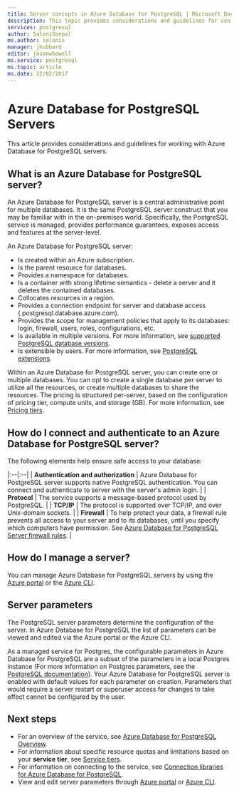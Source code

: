 ```yaml
---
title: Server concepts in Azure Database for PostgreSQL | Microsoft Docs
description: This topic provides considerations and guidelines for configuring and managing Azure Database for PostgreSQL servers.
services: postgresql
author: SaloniSonpal
ms.author: salonis
manager: jhubbard
editor: jasonwhowell
ms.service: postgresql
ms.topic: article
ms.date: 12/02/2017
---
```

# Azure Database for PostgreSQL Servers
This article provides considerations and guidelines for working with Azure Database for PostgreSQL servers.

## What is an Azure Database for PostgreSQL server?
An Azure Database for PostgreSQL server is a central administrative point for multiple databases. It is the same PostgreSQL server construct that you may be familiar with in the on-premises world. Specifically, the PostgreSQL service is managed, provides performance guarantees, exposes access and features at the server-level.

An Azure Database for PostgreSQL server:

- Is created within an Azure subscription.
- Is the parent resource for databases.
- Provides a namespace for databases.
- Is a container with strong lifetime semantics - delete a server and it deletes the contained databases.
- Collocates resources in a region.
- Provides a connection endpoint for server and database access (.postgresql.database.azure.com).
- Provides the scope for management policies that apply to its databases: login, firewall, users, roles, configurations, etc.
- Is available in multiple versions. For more information, see [supported PostgreSQL database versions](concepts-supported-versions.md).
- Is extensible by users. For more information, see [PostgreSQL extensions](concepts-extensions.md).

Within an Azure Database for PostgreSQL server, you can create one or multiple databases. You can opt to create a single database per server to utilize all the resources, or create multiple databases to share the resources. The pricing is structured per-server, based on the configuration of pricing tier, compute units, and storage (GB). For more information, see [Pricing tiers](./concepts-service-tiers.md).

## How do I connect and authenticate to an Azure Database for PostgreSQL server?
The following elements help ensure safe access to your database:

|:--|:--|
| **Authentication and authorization** | Azure Database for PostgreSQL server supports native PostgreSQL authentication. You can connect and authenticate to server with the server's admin login. |
| **Protocol** | The service supports a message-based protocol used by PostgreSQL. |
| **TCP/IP** | The protocol is supported over TCP/IP, and over Unix-domain sockets. |
| **Firewall** | To help protect your data, a firewall rule prevents all access to your server and to its databases, until you specify which computers have permission. See [Azure Database for PostgreSQL Server firewall rules](concepts-firewall-rules.md). |

## How do I manage a server?
You can manage Azure Database for PostgreSQL servers by using the [Azure portal](https://portal.azure.com) or the [Azure CLI](/cli/azure/postgres).

## Server parameters
The PostgreSQL server parameters determine the configuration of the server. In Azure Database for PostgreSQL the list of parameters can be viewed and edited via the Azure portal or the Azure CLI. 

As a managed service for Postgres, the configurable parameters in Azure Database for PostgreSQL are a subset of the parameters in a local Postgres instance (For more information on Postgres parameters, see the [PostgreSQL documentation](https://www.postgresql.org/docs/9.6/static/runtime-config.html)). Your Azure Database for PostgreSQL server is enabled with default values for each parameter on creation. Parameters that would require a server restart or superuser access for changes to take effect cannot be configured by the user.


## Next steps
- For an overview of the service, see [Azure Database for PostgreSQL Overview](overview.md).
- For information about specific resource quotas and limitations based on your **service tier**, see [Service tiers](concepts-service-tiers.md).
- For information on connecting to the service, see [Connection libraries for Azure Database for PostgreSQL](concepts-connection-libraries.md).
- View and edit server parameters through [Azure portal](howto-configure-server-parameters-using-portal.md) or [Azure CLI](howto-configure-server-parameters-using-cli.md).
